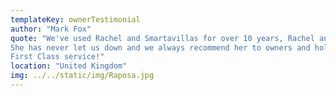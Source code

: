 ```yaml
---
templateKey: ownerTestimonial
author: "Mark Fox"
quote: "We've used Rachel and Smartavillas for over 10 years, Rachel and her team are always very attentive to guests and at the same time look after the interests of the owners.
She has never let us down and we always recommend her to owners and holiday makers alike.
First Class service!"
location: "United Kingdom"
img: ../../static/img/Raposa.jpg
---
```



